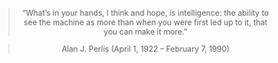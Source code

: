 <div align="center">

> “What’s in your hands, I think and hope, is intelligence: the ability to see the machine as more than when you were first led up to it, that you can make it more.”

> Alan J. Perlis (April 1, 1922 – February 7, 1990)

</div>
